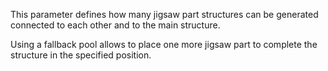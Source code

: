 This parameter defines how many jigsaw part structures can be generated connected 
to each other and to the main structure.

Using a fallback pool allows to place one more jigsaw part to complete the structure 
in the specified position.